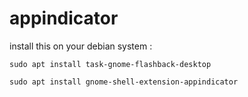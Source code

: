 # appindicator

install this on your debian system :
```shell
sudo apt install task-gnome-flashback-desktop
```

```shell
sudo apt install gnome-shell-extension-appindicator
```


